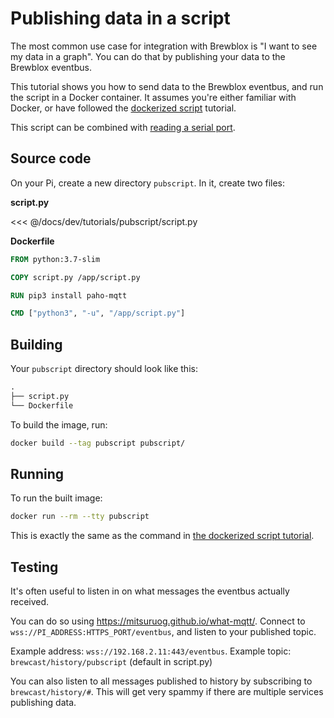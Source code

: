 # Publishing data in a script

The most common use case for integration with Brewblox is "I want to see my data in a graph".
You can do that by publishing your data to the Brewblox eventbus.

This tutorial shows you how to send data to the Brewblox eventbus, and run the script in a Docker container.
It assumes you're either familiar with Docker, or have followed the [dockerized script](../brewscript/) tutorial.

This script can be combined with [reading a serial port](../serialscript/).

## Source code

On your Pi, create a new directory `pubscript`. In it, create two files:

**script.py**

<<< @/docs/dev/tutorials/pubscript/script.py

**Dockerfile**

```Dockerfile
FROM python:3.7-slim

COPY script.py /app/script.py

RUN pip3 install paho-mqtt

CMD ["python3", "-u", "/app/script.py"]

```

## Building

Your `pubscript` directory should look like this:

```txt
.
├── script.py
└── Dockerfile
```

To build the image, run:

```sh
docker build --tag pubscript pubscript/
```

## Running

To run the built image:

```sh
docker run --rm --tty pubscript
```

This is exactly the same as the command in [the dockerized script tutorial](../brewscript/).

## Testing

It's often useful to listen in on what messages the eventbus actually received.

You can do so using <https://mitsuruog.github.io/what-mqtt/>.
Connect to `wss://PI_ADDRESS:HTTPS_PORT/eventbus`, and listen to your published topic.

Example address: `wss://192.168.2.11:443/eventbus`.
Example topic: `brewcast/history/pubscript` (default in script.py)

You can also listen to all messages published to history by subscribing to `brewcast/history/#`. This will get very spammy if there are multiple services publishing data.
